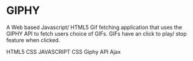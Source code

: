 # GIPHY

A Web based Javascript/ HTML5 Gif fetching application that uses the GIPHY API to fetch users choice of GIFs. GIFs have an click to play/ stop feature when clicked.


HTML5
CSS
JAVASCRIPT
CSS
Giphy API
Ajax
